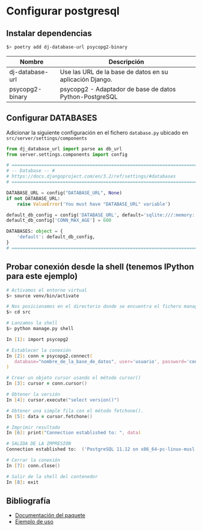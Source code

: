 # Configurar postgresql

## Instalar dependencias

```zsh
$> poetry add dj-database-url psycopg2-binary
```

| Nombre   | Descripción                                 |
| -------- | ------------------------------------------- |
| dj-database-url | Use las URL de la base de datos en su aplicación Django. |
| psycopg2-binary | psycopg2 - Adaptador de base de datos Python-PostgreSQL |

## Configurar DATABASES

Adicionar la siguiente configuración en el fichero `database.py` ubicado en `src/server/settings/components`

```python
from dj_database_url import parse as db_url
from server.settings.components import config

# =======================================================================
# -- Database -- #
# https://docs.djangoproject.com/en/3.2/ref/settings/#databases
# =======================================================================

DATABASE_URL = config("DATABASE_URL", None)
if not DATABASE_URL:
    raise ValueError('You must have "DATABASE_URL" variable')

default_db_config = config('DATABASE_URL', default='sqlite:///:memory:', cast=db_url,)
default_db_config['CONN_MAX_AGE'] = 600

DATABASES: object = {
    'default': default_db_config,
}
# =======================================================================
```

## Probar conexión desde la shell (tenemos IPython para este ejemplo)

```zsh
# Activamos el entorno virtual
$> source venv/bin/activate

# Nos posicionamos en el directorio donde se encuentra el fichero manage.py
$> cd src

# Lanzamos la shell
$> python manage.py shell

In [1]: import psycopg2

# Establecer la conexión
In [2]: conn = psycopg2.connect(
   database="nombre_de_la_base_de_datos", user='usuario', password='contraseña', host='servidor', port= 'puerto'
)

# Crear un objeto cursor usando el método cursor()
In [3]: cursor = conn.cursor()

# Obtener la versión
In [4]: cursor.execute("select version()")

# Obtener una simple fila con el método fetchone().
In [5]: data = cursor.fetchone()

# Imprimir resultado
In [6]: print("Connection established to: ", data)

# SALIDA DE LA IMPRESION
Connection established to:  ('PostgreSQL 11.12 on x86_64-pc-linux-musl, compiled by gcc (Alpine 10.2.1_pre1) 10.2.1 20201203, 64-bit',)

# Cerrar la conexión
In [7]: conn.close()

# Salir de la shell del contenedor
In [8]: exit
```

## Bibliografía

- [Documentación del paquete](https://pypi.org/project/dj-database-url/)
- [Ejemplo de uso](https://codigofacilito.com/articulos/hack-deploy-django-heroku)
